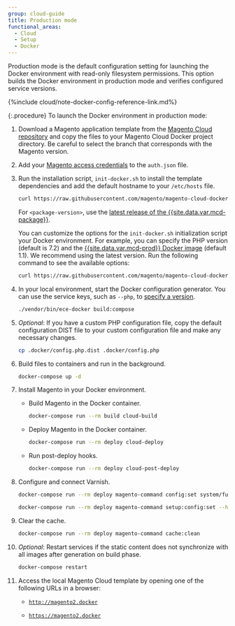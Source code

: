 ```yaml
---
group: cloud-guide
title: Production mode
functional_areas:
  - Cloud
  - Setup
  - Docker
---
```


Production mode is the default configuration setting for launching the Docker environment with read-only filesystem permissions. This option builds the Docker environment in production mode and verifies configured service versions.

{%include cloud/note-docker-config-reference-link.md%}

{:.procedure}
To launch the Docker environment in production mode:

1. Download a Magento application template from the [Magento Cloud repository][cloud-repo] and copy the files to your Magento Cloud Docker project directory. Be careful to select the branch that corresponds with the Magento version.

1. Add your [Magento access credentials][magento-creds] to the `auth.json` file.

1. Run the installation script, `init-docker.sh` to install the template dependencies and add the default hostname to your `/etc/hosts` file.

   ```bash
   curl https://raw.githubusercontent.com/magento/magento-cloud-docker/<magento-cloud-docker-package-version>/bin/init-docker.sh | bash
   ```

   For `<package-version>`, use the [latest release of the {{site.data.var.mcd-package}}].

   You can customize the options for the `init-docker.sh` initialization script your Docker environment. For example, you can specify the PHP version (default is 7.2) and the [{{site.data.var.mcd-prod}} Docker image] (default 1.1). We recommend using the latest version. Run the following command to see the available options:

   ```bash
   curl https://raw.githubusercontent.com/magento/magento-cloud-docker/<package-version>/bin/init-docker.sh | bash -s -- --help
   ```

1. In your local environment, start the Docker configuration generator. You can use the service keys, such as `--php`, to [specify a version][services].

   ```bash
   ./vendor/bin/ece-docker build:compose
   ```

1. _Optional_: If you have a custom PHP configuration file, copy the default configuration DIST file to your custom configuration file and make any necessary changes.

   ```bash
   cp .docker/config.php.dist .docker/config.php
   ```

1. Build files to containers and run in the background.

   ```bash
   docker-compose up -d
   ```

1. Install Magento in your Docker environment.

   -  Build Magento in the Docker container.

      ```bash
      docker-compose run --rm build cloud-build
      ```

   -  Deploy Magento in the Docker container.

      ```bash
      docker-compose run --rm deploy cloud-deploy
      ```

   -  Run post-deploy hooks.

      ```bash
      docker-compose run --rm deploy cloud-post-deploy
      ```

1. Configure and connect Varnish.

   ```bash
   docker-compose run --rm deploy magento-command config:set system/full_page_cache/caching_application 2 --lock-env
   ```

   ```bash
   docker-compose run --rm deploy magento-command setup:config:set --http-cache-hosts=varnish
   ```

1. Clear the cache.

   ```bash
   docker-compose run --rm deploy magento-command cache:clean
   ```

1. _Optional_: Restart services if the static content does not synchronize with all images after generation on build phase.

   ```bash
   docker-compose restart
   ```

1. Access the local Magento Cloud template by opening one of the following URLs in a browser:

   -  [`http://magento2.docker`](http://magento2.docker)

   -  [`https://magento2.docker`](https://magento2.docker)

[cloud-repo]: https://github.com/magento/magento-cloud
[{{site.data.var.mcd-prod}} Docker image]: https://hub.docker.com/r/magento/magento-cloud-docker-php/tags
[latest release of the {{site.data.var.mcd-package}}]: https://github.com/magento/magento-cloud-docker/releases
[magento-creds]: {{site.baseurl}}/cloud/setup/first-time-setup-import-prepare.html#auth-json
[services]: {{site.baseurl}}/cloud/docker/docker-containers.html#service-containers
[configure Xdebug]: {{site.baseurl}}/cloud/docker/docker-development-debug.html#configure-xdebug
